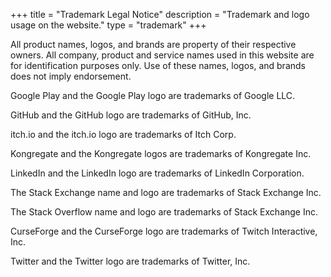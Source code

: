 +++
title = "Trademark Legal Notice"
description = "Trademark and logo usage on the website."
type = "trademark"
+++

All product names, logos, and brands are property of their respective owners. All company, product and service names used in this website are for identification purposes only. Use of these names, logos, and brands does not imply endorsement.

Google Play and the Google Play logo are trademarks of Google LLC.

GitHub and the GitHub logo are trademarks of GitHub, Inc.

itch.io and the itch.io logo are trademarks of Itch Corp.

Kongregate and the Kongregate logos are trademarks of Kongregate Inc.

LinkedIn and the LinkedIn logo are trademarks of LinkedIn Corporation.

The Stack Exchange name and logo are trademarks of Stack Exchange Inc.

The Stack Overflow name and logo are trademarks of Stack Exchange Inc.

CurseForge and the CurseForge logo are trademarks of Twitch Interactive, Inc.

Twitter and the Twitter logo are trademarks of Twitter, Inc.
